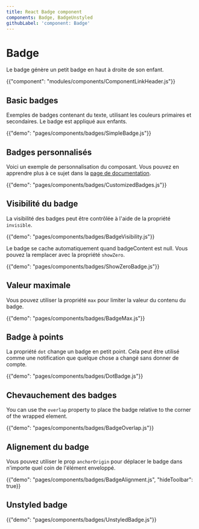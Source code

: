```yaml
---
title: React Badge component
components: Badge, BadgeUnstyled
githubLabel: 'component: Badge'
---
```


# Badge

<p class="description">Le badge génère un petit badge en haut à droite de son enfant.</p>

{{"component": "modules/components/ComponentLinkHeader.js"}}

## Basic badges

Exemples de badges contenant du texte, utilisant les couleurs primaires et secondaires. Le badge est appliqué aux enfants.

{{"demo": "pages/components/badges/SimpleBadge.js"}}

## Badges personnalisés

Voici un exemple de personnalisation du composant. Vous pouvez en apprendre plus à ce sujet dans la [page de documentation](/customization/components/).

{{"demo": "pages/components/badges/CustomizedBadges.js"}}

## Visibilité du badge

La visibilité des badges peut être contrôlée à l'aide de la propriété `invisible`.

{{"demo": "pages/components/badges/BadgeVisibility.js"}}

Le badge se cache automatiquement quand badgeContent est null. Vous pouvez la remplacer avec la propriété `showZero`.

{{"demo": "pages/components/badges/ShowZeroBadge.js"}}

## Valeur maximale

Vous pouvez utiliser la propriété `max` pour limiter la valeur du contenu du badge.

{{"demo": "pages/components/badges/BadgeMax.js"}}

## Badge à points

La propriété `dot` change un badge en petit point. Cela peut être utilisé comme une notification que quelque chose a changé sans donner de compte.

{{"demo": "pages/components/badges/DotBadge.js"}}

## Chevauchement des badges

You can use the `overlap` property to place the badge relative to the corner of the wrapped element.

{{"demo": "pages/components/badges/BadgeOverlap.js"}}

## Alignement du badge

Vous pouvez utiliser le prop `anchorOrigin` pour déplacer le badge dans n'importe quel coin de l'élément enveloppé.

{{"demo": "pages/components/badges/BadgeAlignment.js", "hideToolbar": true}}

## Unstyled badge

{{"demo": "pages/components/badges/UnstyledBadge.js"}}

